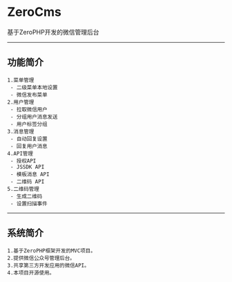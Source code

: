 # ZeroCms
基于ZeroPHP开发的微信管理后台

---

## 功能简介
```
1.菜单管理
 - 二级菜单本地设置
 - 微信发布菜单
2.用户管理
 - 拉取微信用户
 - 分组用户消息发送
 - 用户标签分组
3.消息管理
 - 自动回复设置
 - 回复用户消息
4.API管理
 - 授权API
 - JSSDK API
 - 模板消息 API
 - 二维码 API
5.二维码管理
 - 生成二维码
 - 设置扫描事件
```

---

## 系统简介
```
1.基于ZeroPHP框架开发的MVC项目。
2.提供微信公众号管理后台。
3.共享第三方开发应用的微信API。
4.本项目开源使用。
```